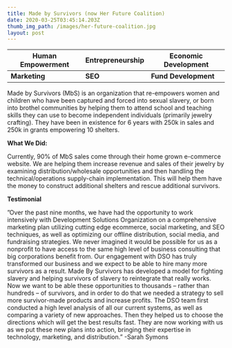 ```yaml
---
title: Made by Survivors (now Her Future Coalition)
date: 2020-03-25T03:45:14.203Z
thumb_img_path: /images/her-future-coalition.jpg
layout: post
---
```



| **Human Empowerment** | **Entrepreneurship** | **Economic Development** |
| --------------------- | -------------------- | ------------------------ |
| **Marketing**         | **SEO**              | **Fund Development**     |



Made by Survivors (MbS) is an organization that re-empowers women and children who have been captured and forced into sexual slavery, or born into brothel communities by helping them to attend school and teaching skills they can use to become independent individuals (primarily jewelry crafting). They have been in existence for 6 years with 250k in sales and 250k in grants empowering 10 shelters.

**What We Did:**

Currently, 90% of MbS sales come through their home grown e-commerce website. We are helping them increase revenue and sales of their jewelry by examining distribution/wholesale opportunities and then handling the technical/operations supply-chain implementation. This will help them have the money to construct additional shelters and rescue additional survivors.

**Testimonial**

”Over the past nine months, we have had the opportunity to work intensively with Development Solutions Organization on a comprehensive marketing plan utilizing cutting edge ecommerce, social marketing, and SEO techniques, as well as optimizing our offline distribution, social media, and fundraising strategies. We never imagined it would be possible for us as a nonprofit to have access to the same high level of business consulting that big corporations benefit from. Our engagement with DSO has truly transformed our business and we expect to be able to hire many more survivors as a result. Made By Survivors has developed a model for fighting slavery and helping survivors of slavery to reintegrate that really works. Now we want to be able these opportunities to thousands – rather than hundreds – of survivors, and in order to do that we needed a strategy to sell more survivor-made products and increase profits. The DSO team first conducted a high level analysis of all our current systems, as well as comparing a variety of new approaches. Then they helped us to choose the directions which will get the best results fast. They are now working with us as we put these new plans into action, bringing their expertise in technology, marketing, and distribution.” -Sarah Symons